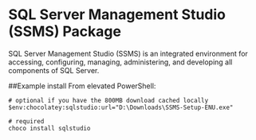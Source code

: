 # SQL Server Management Studio (SSMS) Package
SQL Server Management Studio (SSMS) is an integrated environment for accessing, configuring, managing, administering, and developing all components of SQL Server. 

##Example install
From elevated PowerShell:

	# optional if you have the 800MB download cached locally
	$env:chocolatey:sqlstudio:url="D:\Downloads\SSMS-Setup-ENU.exe" 

	# required
	choco install sqlstudio












